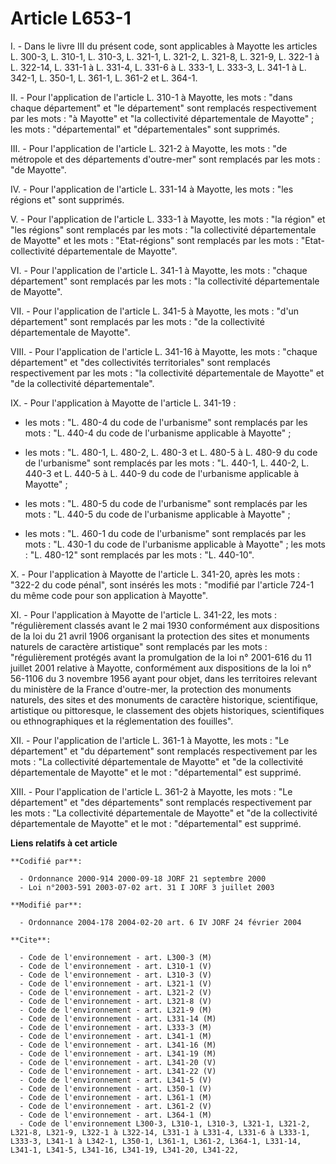 # Article L653-1

I. - Dans le livre III du présent code, sont applicables à Mayotte les articles L. 300-3, L. 310-1, L. 310-3, L. 321-1, L.
321-2, L. 321-8, L. 321-9, L. 322-1 à L. 322-14, L. 331-1 à L. 331-4, L. 331-6 à L. 333-1, L. 333-3, L. 341-1 à L. 342-1, L.
350-1, L. 361-1, L. 361-2 et L. 364-1.

II. - Pour l'application de l'article L. 310-1 à Mayotte, les mots : "dans chaque département" et "le département" sont
remplacés respectivement par les mots : "à Mayotte" et "la collectivité départementale de Mayotte" ; les mots :
"départemental" et "départementales" sont supprimés.

III. - Pour l'application de l'article L. 321-2 à Mayotte, les mots : "de métropole et des départements d'outre-mer" sont
remplacés par les mots : "de Mayotte".

IV. - Pour l'application de l'article L. 331-14 à Mayotte, les mots : "les régions et" sont supprimés.

V. - Pour l'application de l'article L. 333-1 à Mayotte, les mots : "la région" et "les régions" sont remplacés par les
mots : "la collectivité départementale de Mayotte" et les mots : "Etat-régions" sont remplacés par les mots : "Etat-
collectivité départementale de Mayotte".

VI. - Pour l'application de l'article L. 341-1 à Mayotte, les mots : "chaque département" sont remplacés par les mots : "la
collectivité départementale de Mayotte".

VII. - Pour l'application de l'article L. 341-5 à Mayotte, les mots : "d'un département" sont remplacés par les mots : "de la
collectivité départementale de Mayotte".

VIII. - Pour l'application de l'article L. 341-16 à Mayotte, les mots : "chaque département" et "des collectivités
territoriales" sont remplacés respectivement par les mots : "la collectivité départementale de Mayotte" et "de la
collectivité départementale".

IX. - Pour l'application à Mayotte de l'article L. 341-19 :

- les mots : "L. 480-4 du code de l'urbanisme" sont remplacés par les mots : "L. 440-4 du code de l'urbanisme applicable à
Mayotte" ;

- les mots : "L. 480-1, L. 480-2, L. 480-3 et L. 480-5 à L. 480-9 du code de l'urbanisme" sont remplacés par les mots : "L.
440-1, L. 440-2, L. 440-3 et L. 440-5 à L. 440-9 du code de l'urbanisme applicable à Mayotte" ;

- les mots : "L. 480-5 du code de l'urbanisme" sont remplacés par les mots : "L. 440-5 du code de l'urbanisme applicable à
Mayotte" ;

- les mots : "L. 460-1 du code de l'urbanisme" sont remplacés par les mots : "L. 430-1 du code de l'urbanisme applicable à
Mayotte" ; les mots : "L. 480-12" sont remplacés par les mots : "L. 440-10".

X. - Pour l'application à Mayotte de l'article L. 341-20, après les mots : "322-2 du code pénal", sont insérés les mots :
"modifié par l'article 724-1 du même code pour son application à Mayotte".

XI. - Pour l'application à Mayotte de l'article L. 341-22, les mots : "régulièrement classés avant le 2 mai 1930 conformément
aux dispositions de la loi du 21 avril 1906 organisant la protection des sites et monuments naturels de caractère artistique"
sont remplacés par les mots : "régulièrement protégés avant la promulgation de la loi n° 2001-616 du 11 juillet 2001 relative
à Mayotte, conformément aux dispositions de la loi n° 56-1106 du 3 novembre 1956 ayant pour objet, dans les territoires
relevant du ministère de la France d'outre-mer, la protection des monuments naturels, des sites et des monuments de caractère
historique, scientifique, artistique ou pittoresque, le classement des objets historiques, scientifiques ou ethnographiques
et la réglementation des fouilles".

XII. - Pour l'application de l'article L. 361-1 à Mayotte, les mots : "Le département" et "du département" sont remplacés
respectivement par les mots : "La collectivité départementale de Mayotte" et "de la collectivité départementale de Mayotte"
et le mot : "départemental" est supprimé.

XIII. - Pour l'application de l'article L. 361-2 à Mayotte, les mots : "Le département" et "des départements" sont remplacés
respectivement par les mots : "La collectivité départementale de Mayotte" et "de la collectivité départementale de Mayotte"
et le mot : "départemental" est supprimé.

**Liens relatifs à cet article**

	**Codifié par**:

	  - Ordonnance 2000-914 2000-09-18 JORF 21 septembre 2000
	  - Loi n°2003-591 2003-07-02 art. 31 I JORF 3 juillet 2003

	**Modifié par**:

	  - Ordonnance 2004-178 2004-02-20 art. 6 IV JORF 24 février 2004

	**Cite**:

	  - Code de l'environnement - art. L300-3 (M)
	  - Code de l'environnement - art. L310-1 (V)
	  - Code de l'environnement - art. L310-3 (V)
	  - Code de l'environnement - art. L321-1 (V)
	  - Code de l'environnement - art. L321-2 (V)
	  - Code de l'environnement - art. L321-8 (V)
	  - Code de l'environnement - art. L321-9 (M)
	  - Code de l'environnement - art. L331-14 (M)
	  - Code de l'environnement - art. L333-3 (M)
	  - Code de l'environnement - art. L341-1 (M)
	  - Code de l'environnement - art. L341-16 (M)
	  - Code de l'environnement - art. L341-19 (M)
	  - Code de l'environnement - art. L341-20 (V)
	  - Code de l'environnement - art. L341-22 (V)
	  - Code de l'environnement - art. L341-5 (V)
	  - Code de l'environnement - art. L350-1 (V)
	  - Code de l'environnement - art. L361-1 (M)
	  - Code de l'environnement - art. L361-2 (V)
	  - Code de l'environnement - art. L364-1 (M)
	  - Code de l'environnement L300-3, L310-1, L310-3, L321-1, L321-2, L321-8, L321-9, L322-1 à L322-14, L331-1 à L331-4, L331-6 à L333-1, L333-3, L341-1 à L342-1, L350-1, L361-1, L361-2, L364-1, L331-14, L341-1, L341-5, L341-16, L341-19, L341-20, L341-22,
